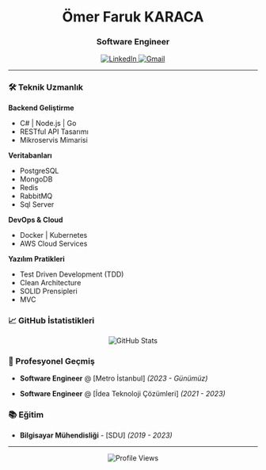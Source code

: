 <div align="center">
  <h1>Ömer Faruk KARACA</h1>
  <h3>Software Engineer</h3>
</div>

<div align="center">
  <a href="https://www.linkedin.com/in/ofkrc" target="_blank">
    <img src="https://img.shields.io/badge/LinkedIn-0077B5?style=for-the-badge&logo=linkedin&logoColor=white" alt="LinkedIn" />
  </a>
  <a href="mailto:ofkrc@outlook.com">
    <img src="https://img.shields.io/badge/Gmail-D14836?style=for-the-badge&logo=gmail&logoColor=white" alt="Gmail" />
  </a>
</div>

---

### 🛠️ Teknik Uzmanlık

**Backend Geliştirme**
- C# | Node.js | Go
- RESTful API Tasarımı
- Mikroservis Mimarisi

**Veritabanları**
- PostgreSQL
- MongoDB
- Redis
- RabbitMQ
- Sql Server

**DevOps & Cloud**
- Docker | Kubernetes
- AWS Cloud Services

**Yazılım Pratikleri**
- Test Driven Development (TDD)
- Clean Architecture
- SOLID Prensipleri
- MVC

### 📈 GitHub İstatistikleri

<div align="center">
  <img src="https://github-readme-stats.vercel.app/api?username=ofkrc&show_icons=true&theme=github_dark&hide_border=true&count_private=true" alt="GitHub Stats" />
</div>



### 💼 Profesyonel Geçmiş

- **Software Engineer** @ [Metro İstanbul] _(2023 - Günümüz)_
  
- **Software Engineer** @ [İdea Teknoloji Çözümleri] _(2021 - 2023)_

### 📚 Eğitim

- **Bilgisayar Mühendisliği** - [SDU] _(2019 - 2023)_

---

<div align="center">
  <img src="https://komarev.com/ghpvc/?username=ofkrc&color=blue&style=flat-square&label=Profile+Views" alt="Profile Views" />
</div>
